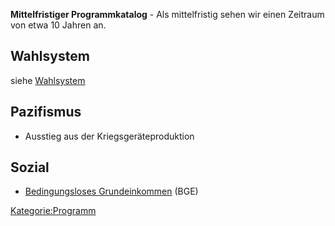 **Mittelfristiger Programmkatalog** - Als mittelfristig sehen wir einen
Zeitraum von etwa 10 Jahren an.

Wahlsystem
----------

siehe [Wahlsystem](/wiki/Wahlsystem.md)

Pazifismus
----------

-   Ausstieg aus der Kriegsgeräteproduktion

Sozial
------

-   [Bedingungsloses
    Grundeinkommen](/wiki/Bedingungsloses_Grundeinkommen.md) (BGE)

[Kategorie:Programm](/wiki/Kategorie:Programm.md)
